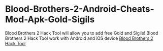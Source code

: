 # Blood-Brothers-2-Android-Cheats-Mod-Apk-Gold-Sigils
Blood Brothers 2 Hack Tool will allow you to add free Gold and Sigils! Blood Brothers 2 Hack Tool work with Android and iOS device
<a href="http://pluscheats.com/blood-brothers-2-hack-cheats-tool/">Blood Brothers 2 Hack Tool</a> 
